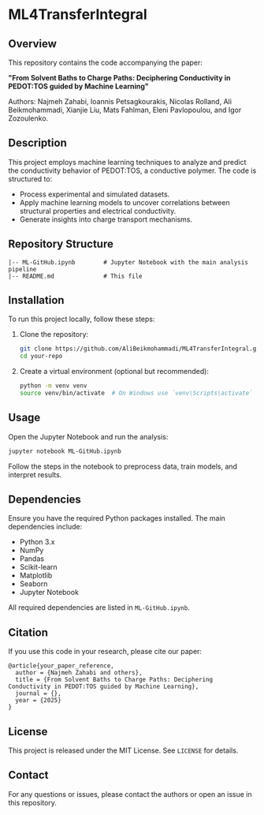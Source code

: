 # ML4TransferIntegral

## Overview
This repository contains the code accompanying the paper:

**"From Solvent Baths to Charge Paths: Deciphering Conductivity in PEDOT:TOS guided by Machine Learning"**

Authors: Najmeh Zahabi, Ioannis Petsagkourakis, Nicolas Rolland, Ali Beikmohammadi, Xianjie Liu, Mats Fahlman, Eleni Pavlopoulou, and Igor Zozoulenko.

## Description
This project employs machine learning techniques to analyze and predict the conductivity behavior of PEDOT:TOS, a conductive polymer. The code is structured to:
- Process experimental and simulated datasets.
- Apply machine learning models to uncover correlations between structural properties and electrical conductivity.
- Generate insights into charge transport mechanisms.

## Repository Structure
```
|-- ML-GitHub.ipynb        # Jupyter Notebook with the main analysis pipeline
|-- README.md              # This file
```

## Installation
To run this project locally, follow these steps:

1. Clone the repository:
   ```bash
   git clone https://github.com/AliBeikmohammadi/ML4TransferIntegral.git
   cd your-repo
   ```

2. Create a virtual environment (optional but recommended):
   ```bash
   python -m venv venv
   source venv/bin/activate  # On Windows use `venv\Scripts\activate`
   ```

## Usage
Open the Jupyter Notebook and run the analysis:
```bash
jupyter notebook ML-GitHub.ipynb
```
Follow the steps in the notebook to preprocess data, train models, and interpret results.

## Dependencies
Ensure you have the required Python packages installed. The main dependencies include:
- Python 3.x
- NumPy
- Pandas
- Scikit-learn
- Matplotlib
- Seaborn
- Jupyter Notebook

All required dependencies are listed in `ML-GitHub.ipynb`.

## Citation
If you use this code in your research, please cite our paper:
```
@article{your_paper_reference,
  author = {Najmeh Zahabi and others},
  title = {From Solvent Baths to Charge Paths: Deciphering Conductivity in PEDOT:TOS guided by Machine Learning},
  journal = {},
  year = {2025}
}
```

## License
This project is released under the MIT License. See `LICENSE` for details.

## Contact
For any questions or issues, please contact the authors or open an issue in this repository.

